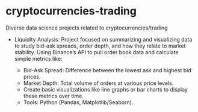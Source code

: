 # cryptocurrencies-trading
Diverse data science projects related to cryptocurrencies/trading


- Liquidity Analysis: Project focused on summarizing and visualizing data to study bid-ask spreads, order depth, and how they relate to market stability. Using Binance’s API to pull order book data and calculate simple metrics like:
  
    - Bid-Ask Spread: Difference between the lowest ask and highest bid prices.
    - Market Depth: Total volume of orders at various price levels.
    - Create basic visualizations like line graphs or bar charts to display these metrics over time.
    - Tools: Python (Pandas, Matplotlib/Seaborn).
